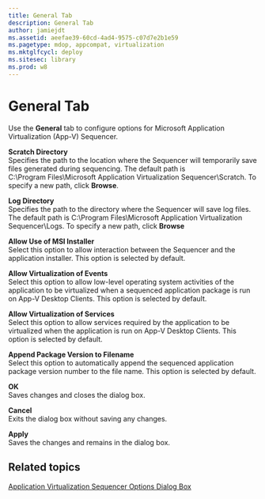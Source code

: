 ```yaml
---
title: General Tab
description: General Tab
author: jamiejdt
ms.assetid: aeefae39-60cd-4ad4-9575-c07d7e2b1e59
ms.pagetype: mdop, appcompat, virtualization
ms.mktglfcycl: deploy
ms.sitesec: library
ms.prod: w8
---
```



# General Tab


Use the **General** tab to configure options for Microsoft Application Virtualization (App-V) Sequencer.

<a href="" id="scratch-directory"></a>**Scratch Directory**  
Specifies the path to the location where the Sequencer will temporarily save files generated during sequencing. The default path is C:\\Program Files\\Microsoft Application Virtualization Sequencer\\Scratch. To specify a new path, click **Browse**.

<a href="" id="log-directory"></a>**Log Directory**  
Specifies the path to the directory where the Sequencer will save log files. The default path is C:\\Program Files\\Microsoft Application Virtualization Sequencer\\Logs. To specify a new path, click **Browse**

<a href="" id="allow-use-of-msi-installer"></a>**Allow Use of MSI Installer**  
Select this option to allow interaction between the Sequencer and the application installer. This option is selected by default.

<a href="" id="allow-virtualization-of-events"></a>**Allow Virtualization of Events**  
Select this option to allow low-level operating system activities of the application to be virtualized when a sequenced application package is run on App-V Desktop Clients. This option is selected by default.

<a href="" id="allow-virtualization-of-services"></a>**Allow Virtualization of Services**  
Select this option to allow services required by the application to be virtualized when the application is run on App-V Desktop Clients. This option is selected by default.

<a href="" id="append-package-version-to-filename"></a>**Append Package Version to Filename**  
Select this option to automatically append the sequenced application package version number to the file name. This option is selected by default.

<a href="" id="ok"></a>**OK**  
Saves changes and closes the dialog box.

<a href="" id="cancel"></a>**Cancel**  
Exits the dialog box without saving any changes.

<a href="" id="apply"></a>**Apply**  
Saves the changes and remains in the dialog box.

## Related topics


[Application Virtualization Sequencer Options Dialog Box](application-virtualization-sequencer-options-dialog-box.md)

 

 





